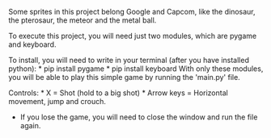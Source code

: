 Some sprites in this project belong Google and Capcom, like the dinosaur, the pterosaur, the meteor and the metal ball.

To execute this project, you will need just two modules, which are pygame and keyboard.

To install, you will need to write in your terminal (after you have installed python):
	* pip install pygame
	* pip install keyboard
With only these modules, you will be able to play this simple game by running the 'main.py' file.

Controls:
	* X = Shot (hold to a big shot)
	* Arrow keys = Horizontal movement, jump and crouch.

* If you lose the game, you will need to close the window and run the file again.